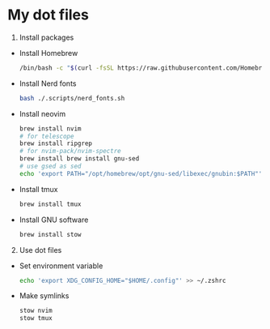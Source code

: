 # My dot files

1. Install packages
- Install Homebrew
  ```bash
  /bin/bash -c "$(curl -fsSL https://raw.githubusercontent.com/Homebrew/install/HEAD/install.sh)"
  ```

- Install Nerd fonts
  ```bash
  bash ./.scripts/nerd_fonts.sh
  ```

- Install neovim
  ```bash
  brew install nvim
  # for telescope
  brew install ripgrep
  # for nvim-pack/nvim-spectre
  brew install brew install gnu-sed
  # use gsed as sed
  echo 'export PATH="/opt/homebrew/opt/gnu-sed/libexec/gnubin:$PATH"' >> ~/.zshrc
  ```

- Install tmux
  ```bash
  brew install tmux
  ```

- Install GNU software
  ```bash
  brew install stow
  ```
2. Use dot files

- Set environment variable
  ```bash
  echo 'export XDG_CONFIG_HOME="$HOME/.config"' >> ~/.zshrc
  ```

- Make symlinks
  ```bash
  stow nvim
  stow tmux
  ```